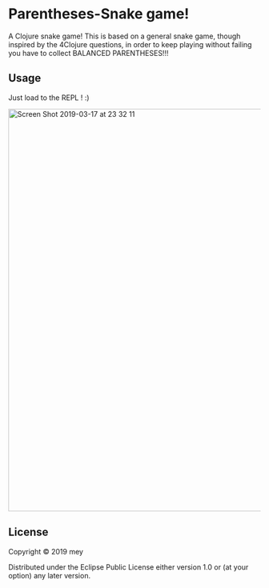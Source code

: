 # Parentheses-Snake game!

A Clojure snake game!
This is based on a general snake game, though inspired by the 4Clojure questions,
in order to keep playing without failing you have to collect BALANCED PARENTHESES!!!



## Usage

Just load to the REPL ! :)

<img width="805" alt="Screen Shot 2019-03-17 at 23 32 11" src="https://user-images.githubusercontent.com/19207742/54498403-810d9980-490f-11e9-9300-61b17b83a3e8.png">

## License

Copyright © 2019 mey

Distributed under the Eclipse Public License either version 1.0 or (at
your option) any later version.
